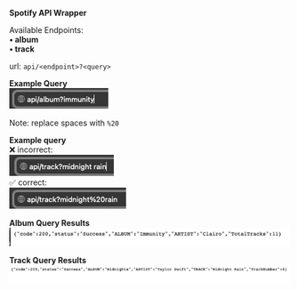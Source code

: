 **Spotify API Wrapper**

Available Endpoints: <br>
**• album** <br>
**• track**

url: ```api/<endpoint>?<query>```

**Example Query** <br>
![URL Album](./app/assets/images/url_album.png)

Note: replace spaces with ```%20``` <br>

**Example query** <br>
❌ incorrect: <br>
![URL Album](./app/assets/images/url_track_with_space.png) <br>
✅ correct: <br>
![URL Album](./app/assets/images/url_track.png) <br>
 
**Album Query Results** <br>
![Album Result](./app/assets/images/album_results.png) <br>

**Track Query Results** <br>
![Track Results](./app/assets/images/track_results.png)

